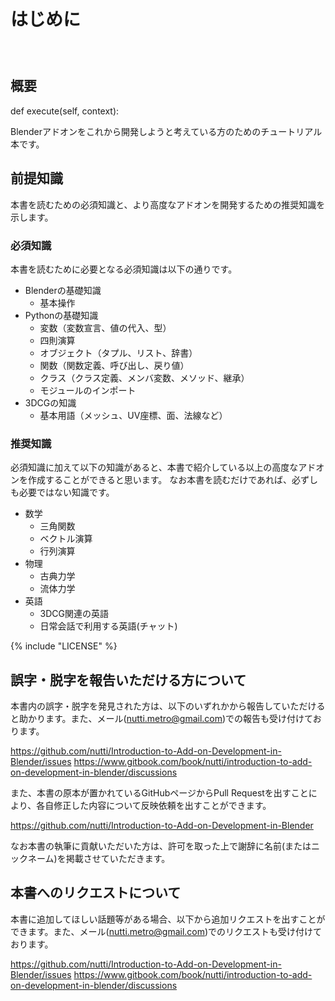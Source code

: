 <div id="sect_title_img_0_0"></div>

<div id="sect_title_text"></div>

# はじめに

<div id="preface"></div>

###### 　


## 概要

def execute(self, context):

Blenderアドオンをこれから開発しようと考えている方のためのチュートリアル本です。

## 前提知識

本書を読むための必須知識と、より高度なアドオンを開発するための推奨知識を示します。

### 必須知識

本書を読むために必要となる必須知識は以下の通りです。

* Blenderの基礎知識
  * 基本操作
* Pythonの基礎知識
  * 変数（変数宣言、値の代入、型）
  * 四則演算
  * オブジェクト（タプル、リスト、辞書）
  * 関数（関数定義、呼び出し、戻り値）
  * クラス（クラス定義、メンバ変数、メソッド、継承）
  * モジュールのインポート
* 3DCGの知識
  * 基本用語（メッシュ、UV座標、面、法線など）

### 推奨知識

必須知識に加えて以下の知識があると、本書で紹介している以上の高度なアドオンを作成することができると思います。
なお本書を読むだけであれば、必ずしも必要ではない知識です。

* 数学
  * 三角関数
  * ベクトル演算
  * 行列演算
* 物理
  * 古典力学
  * 流体力学
* 英語
  * 3DCG関連の英語
  * 日常会話で利用する英語(チャット)

{% include "LICENSE" %}

## 誤字・脱字を報告いただける方について

本書内の誤字・脱字を発見された方は、以下のいずれかから報告していただけると助かります。また、メール(nutti.metro@gmail.com)での報告も受け付けております。

https://github.com/nutti/Introduction-to-Add-on-Development-in-Blender/issues
https://www.gitbook.com/book/nutti/introduction-to-add-on-development-in-blender/discussions

また、本書の原本が置かれているGitHubページからPull Requestを出すことにより、各自修正した内容について反映依頼を出すことができます。

https://github.com/nutti/Introduction-to-Add-on-Development-in-Blender

なお本書の執筆に貢献いただいた方は、許可を取った上で謝辞に名前(またはニックネーム)を掲載させていただきます。

## 本書へのリクエストについて

本書に追加してほしい話題等がある場合、以下から追加リクエストを出すことができます。また、メール(nutti.metro@gmail.com)でのリクエストも受け付けております。

https://github.com/nutti/Introduction-to-Add-on-Development-in-Blender/issues
https://www.gitbook.com/book/nutti/introduction-to-add-on-development-in-blender/discussions
